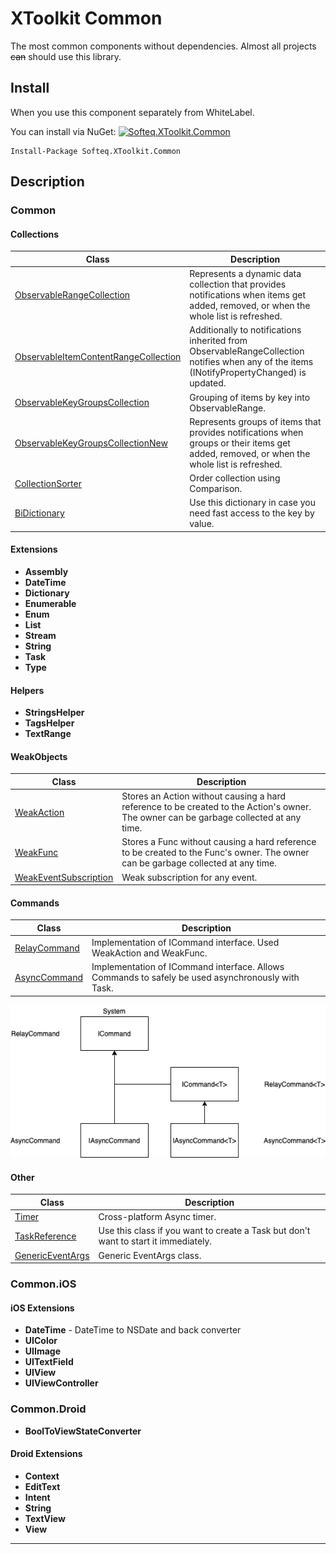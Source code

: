 # XToolkit Common

The most common components without dependencies. Almost all projects ~~can~~ should use this library.

## Install

When you use this component separately from WhiteLabel.

You can install via NuGet: [![Softeq.XToolkit.Common](https://buildstats.info/nuget/Softeq.XToolkit.Common?includePreReleases=true)](https://www.nuget.org/packages/Softeq.XToolkit.Common)

```text
Install-Package Softeq.XToolkit.Common
```

## Description

### Common

#### Collections

Class | Description
------|------------
[ObservableRangeCollection](xref:Softeq.XToolkit.Common.Collections.ObservableRangeCollection`1) | Represents a dynamic data collection that provides notifications when items get added, removed, or when the whole list is refreshed.
[ObservableItemContentRangeCollection](xref:Softeq.XToolkit.Common.Collections.ObservableItemContentRangeCollection`1) | Additionally to notifications inherited from ObservableRangeCollection notifies when any of the items (INotifyPropertyChanged) is updated.
[ObservableKeyGroupsCollection](xref:Softeq.XToolkit.Common.Collections.IObservableKeyGroupsCollection`2) | Grouping of items by key into ObservableRange.
[ObservableKeyGroupsCollectionNew](xref:Softeq.XToolkit.Common.Collections.ObservableKeyGroupsCollectionNew`2) | Represents groups of items that provides notifications when groups or their items get added, removed, or when the whole list is refreshed.
[CollectionSorter](xref:Softeq.XToolkit.Common.Collections.CollectionSorter) | Order collection using Comparison.
[BiDictionary](xref:Softeq.XToolkit.Common.Collections.BiDictionary`2) | Use this dictionary in case you need fast access to the key by value.

#### Extensions

- **Assembly**
- **DateTime**
- **Dictionary**
- **Enumerable**
- **Enum**
- **List**
- **Stream**
- **String**
- **Task**
- **Type**

#### Helpers

- **StringsHelper**
- **TagsHelper**
- **TextRange**

#### WeakObjects

Class | Description
------|------------
[WeakAction](xref:Softeq.XToolkit.Common.Weak.WeakAction) | Stores an Action without causing a hard reference to be created to the Action's owner. The owner can be garbage collected at any time.
[WeakFunc](xref:Softeq.XToolkit.Common.Weak.WeakFunc`2) | Stores a Func without causing a hard reference to be created to the Func's owner. The owner can be garbage collected at any time.
[WeakEventSubscription](xref:Softeq.XToolkit.Common.Weak.WeakEventSubscription`1) | Weak subscription for any event.

#### Commands

Class | Description
------|------------
[RelayCommand](xref:Softeq.XToolkit.Common.Commands.RelayCommand) | Implementation of ICommand interface. Used WeakAction and WeakFunc.
[AsyncCommand](xref:Softeq.XToolkit.Common.Commands.AsyncCommand) | Implementation of ICommand interface. Allows Commands to safely be used asynchronously with Task.

![Commands schema](../../images/commands.png)

#### Other

Class | Description
------|------------
[Timer](xref:Softeq.XToolkit.Common.Timers.Timer) | Cross-platform Async timer.
[TaskReference](xref:Softeq.XToolkit.Common.Tasks.TaskReference) | Use this class if you want to create a Task but don't want to start it immediately.
[GenericEventArgs](xref:Softeq.XToolkit.Common.GenericEventArgs`1) | Generic EventArgs class.

### Common.iOS

#### iOS Extensions

- **DateTime** - DateTime to NSDate and back converter
- **UIColor**
- **UIImage**
- **UITextField**
- **UIView**
- **UIViewController**

### Common.Droid

- **BoolToViewStateConverter**

#### Droid Extensions

- **Context**
- **EditText**
- **Intent**
- **String**
- **TextView**
- **View**

---
